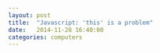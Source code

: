 ```yaml
---
layout: post
title:  "Javascript: 'this' is a problem"
date:   2014-11-28 16:40:00
categories: computers
---
```



